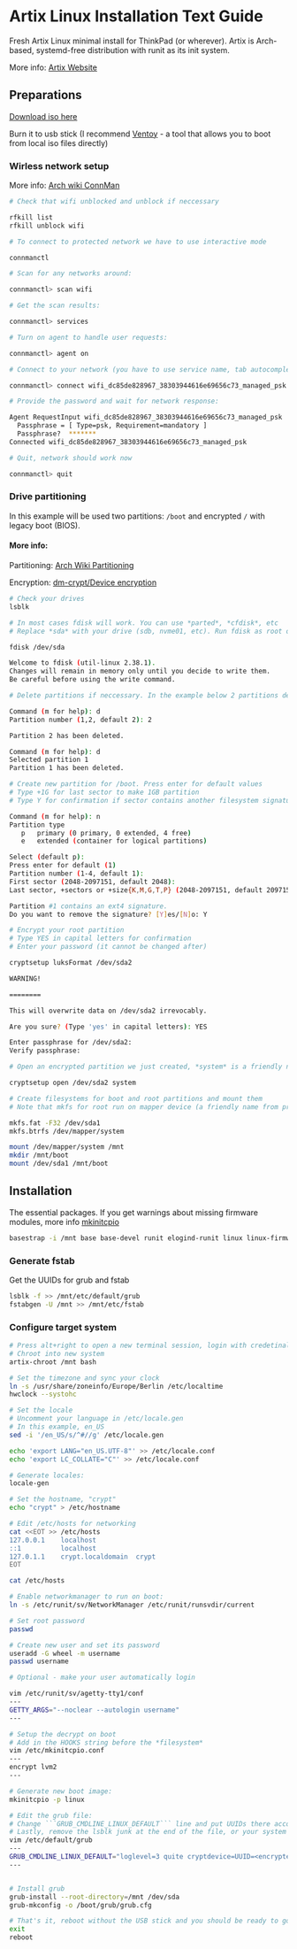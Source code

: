 # Artix Linux Installation Text Guide
Fresh Artix Linux minimal install for ThinkPad (or wherever).
Artix is Arch-based, systemd-free distribution with runit as its init system.

More info: [Artix Website](https://artixlinux.org/)


## Preparations
[Download iso here](https://artixlinux.org/download.php)

Burn it to usb stick (I recommend [Ventoy](https://www.ventoy.net/en/index.html) - a tool that allows you to boot from local iso files directly)

### Wirless network setup 
More info: [Arch wiki ConnMan](https://wiki.archlinux.org/title/ConnMan)

```bash
# Check that wifi unblocked and unblock if neccessary

rfkill list
rfkill unblock wifi

# To connect to protected network we have to use interactive mode

connmanctl

# Scan for any networks around:

connmanctl> scan wifi

# Get the scan results:

connmanctl> services

# Turn on agent to handle user requests:

connmanctl> agent on

# Connect to your network (you have to use service name, tab autocompletion works):

connmanctl> connect wifi_dc85de828967_38303944616e69656c73_managed_psk

# Provide the password and wait for network response:

Agent RequestInput wifi_dc85de828967_38303944616e69656c73_managed_psk
  Passphrase = [ Type=psk, Requirement=mandatory ]
  Passphrase?  *******
Connected wifi_dc85de828967_38303944616e69656c73_managed_psk

# Quit, network should work now

connmanctl> quit
```

### Drive partitioning
In this example will be used two partitions: ```/boot``` and encrypted ```/``` with legacy boot (BIOS).

#### More info: 
Partitioning: [Arch Wiki Partitioning](https://wiki.archlinux.org/title/Partitioning) 

Encryption: [dm-crypt/Device encryption](https://wiki.archlinux.org/title/dm-crypt/Device_encryption)
```bash
# Check your drives
lsblk

# In most cases fdisk will work. You can use *parted*, *cfdisk*, etc
# Replace *sda* with your drive (sdb, nvme01, etc). Run fdisk as root or with *sudo*

fdisk /dev/sda

Welcome to fdisk (util-linux 2.38.1).
Changes will remain in memory only until you decide to write them.
Be careful before using the write command.

# Delete partitions if neccessary. In the example below 2 partitions deleted and new are created.

Command (m for help): d
Partition number (1,2, default 2): 2

Partition 2 has been deleted.

Command (m for help): d
Selected partition 1
Partition 1 has been deleted.

# Create new partition for /boot. Press enter for default values
# Type +1G for last sector to make 1GB partition
# Type Y for confirmation if sector contains another filesystem signature

Command (m for help): n
Partition type
   p   primary (0 primary, 0 extended, 4 free)
   e   extended (container for logical partitions)

Select (default p): 
Press enter for default (1)
Partition number (1-4, default 1): 
First sector (2048-2097151, default 2048):
Last sector, +sectors or +size{K,M,G,T,P} (2048-2097151, default 2097151): +1G

Partition #1 contains an ext4 signature.
Do you want to remove the signature? [Y]es/[N]o: Y

# Encrypt your root partition
# Type YES in capital letters for confirmation
# Enter your password (it cannot be changed after)

cryptsetup luksFormat /dev/sda2

WARNING!

========

This will overwrite data on /dev/sda2 irrevocably.

Are you sure? (Type 'yes' in capital letters): YES

Enter passphrase for /dev/sda2: 
Verify passphrase: 

# Open an encrypted partition we just created, *system* is a friendly name

cryptsetup open /dev/sda2 system

# Create filesystems for boot and root partitions and mount them 
# Note that mkfs for root run on mapper device (a friendly name from previous step)

mkfs.fat -F32 /dev/sda1
mkfs.btrfs /dev/mapper/system

mount /dev/mapper/system /mnt
mkdir /mnt/boot
mount /dev/sda1 /mnt/boot
```

## Installation
The essential packages. If you get warnings about missing firmware modules, more info [mkinitcpio](https://wiki.archlinux.org/title/mkinitcpio)
```bash
basestrap -i /mnt base base-devel runit elogind-runit linux linux-firmware linux-firmware-qlogic grub networkmanager networkmanager-runit cryptsetup lvm2 lvm2-runit vim neovim
```
### Generate fstab 
Get the UUIDs for grub and fstab
```bash
lsblk -f >> /mnt/etc/default/grub
fstabgen -U /mnt >> /mnt/etc/fstab
```
### Configure target system

```bash
# Press alt+right to open a new terminal session, login with credetinals provided by livecd 
# Chroot into new system
artix-chroot /mnt bash

# Set the timezone and sync your clock
ln -s /usr/share/zoneinfo/Europe/Berlin /etc/localtime
hwclock --systohc

# Set the locale
# Uncomment your language in /etc/locale.gen
# In this example, en_US
sed -i '/en_US/s/^#//g' /etc/locale.gen

echo 'export LANG="en_US.UTF-8"' >> /etc/locale.conf
echo 'export LC_COLLATE="C"' >> /etc/locale.conf

# Generate locales:
locale-gen

# Set the hostname, "crypt"
echo "crypt" > /etc/hostname

# Edit /etc/hosts for networking
cat <<EOT >> /etc/hosts
127.0.0.1    localhost
::1          localhost
127.0.1.1    crypt.localdomain  crypt
EOT

cat /etc/hosts

# Enable networkmanager to run on boot:
ln -s /etc/runit/sv/NetworkManager /etc/runit/runsvdir/current

# Set root password
passwd

# Create new user and set its password
useradd -G wheel -m username
passwd username

# Optional - make your user automatically login

vim /etc/runit/sv/agetty-tty1/conf
---
GETTY_ARGS="--noclear --autologin username"
---

# Setup the decrypt on boot
# Add in the HOOKS string before the *filesystem*
vim /etc/mkinitcpio.conf
---
encrypt lvm2
---

# Generate new boot image:
mkinitcpio -p linux

# Edit the grub file:
# Change ```GRUB_CMDLINE_LINUX_DEFAULT``` line and put UUIDs there accordingly
# Lastly, remove the lsblk junk at the end of the file, or your system will not boot.
vim /etc/default/grub
---
GRUB_CMDLINE_LINUX_DEFAULT="loglevel=3 quite cryptdevice=UUID=<encrypted-uuid-value-here>:system root=UUID=<decrypted-uuid-value-here>"
---


# Install grub
grub-install --root-directory=/mnt /dev/sda
grub-mkconfig -o /boot/grub/grub.cfg

# That's it, reboot without the USB stick and you should be ready to go
exit
reboot
```
